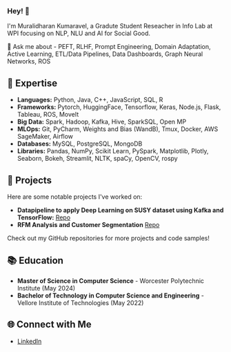 ### Hey! 👋

<!--
**murali22chan/murali22chan** is a ✨ _special_ ✨ repository because its `README.md` (this file) appears on your GitHub profile.

Here are some ideas to get you started:

- 🔭 I’m currently working on ...
- 🌱 I’m currently learning ...
- 👯 I’m looking to collaborate on ...
- 🤔 I’m looking for help with ...
- 💬 Ask me about ...
- 📫 How to reach me: ...
- 😄 Pronouns: ...
- ⚡ Fun fact: ...
## 💼 Experience

- **Machine Learning Engineer** at XYZ Company (Year - Present)
  - Developed and deployed ML models for predicting customer behavior, resulting in a 20% increase in sales.
  - Collaborated with cross-functional teams to identify and implement ML opportunities across various business units.

- **Data Scientist Intern** at ABC Company (Year)
  - Conducted exploratory data analysis and developed predictive models for customer churn prediction.
  - Presented findings and recommendations to the management team, leading to a 15% reduction in churn rate.
-->



I'm Muralidharan Kumaravel, a Gradute Student Reseacher in Info Lab at WPI focusing on NLP, NLU and AI for Social Good.

💬 Ask me about - PEFT, RLHF, Prompt Engineering, Domain Adaptation, Active Learning, ETL/Data Pipelines, Data Dashboards, Graph Neural Networks, ROS

## 🧠 Expertise
- **Languages:** Python, Java, C++, JavaScript, SQL, R
- **Frameworks:** Pytorch, HuggingFace, Tensorflow, Keras, Node.js, Flask, Tableau, ROS, MoveIt
- **Big Data:** Spark, Hadoop, Kafka, Hive, SparkSQL, Open MP
- **MLOps:** Git, PyCharm, Weights and Bias (WandB), Tmux, Docker, AWS SageMaker, Airflow
- **Databases:** MySQL, PostgreSQL, MongoDB
- **Libraries:** Pandas, NumPy, Scikit Learn, PySpark, Matplotlib, Plotly, Seaborn, Bokeh, Streamlit, NLTK, spaCy, OpenCV, rospy

## 🚀 Projects

Here are some notable projects I've worked on:

- **Datapipeline to apply Deep Learning on SUSY dataset using Kafka and TensorFlow:** [Repo](https://github.com/murali22chan/Datapipeline-to-Apply-Deep-learning-on-SUSY-dataset-using-Kafka-and-TensorFlow)
- **RFM Analysis and Customer Segmentation** [Repo](https://github.com/murali22chan/RFM-Analysis-and-Customer-Segmentation)


Check out my GitHub repositories for more projects and code samples!

## 📚 Education

- **Master of Science in Computer Science** - Worcester Polytechnic Institute (May 2024)
- **Bachelor of Technology in Computer Science and Engineering** - Vellore Institute of Technologies (May 2022)



## 🌐 Connect with Me

- [LinkedIn](https://www.linkedin.com/in/muralidharan-k-cs/)




